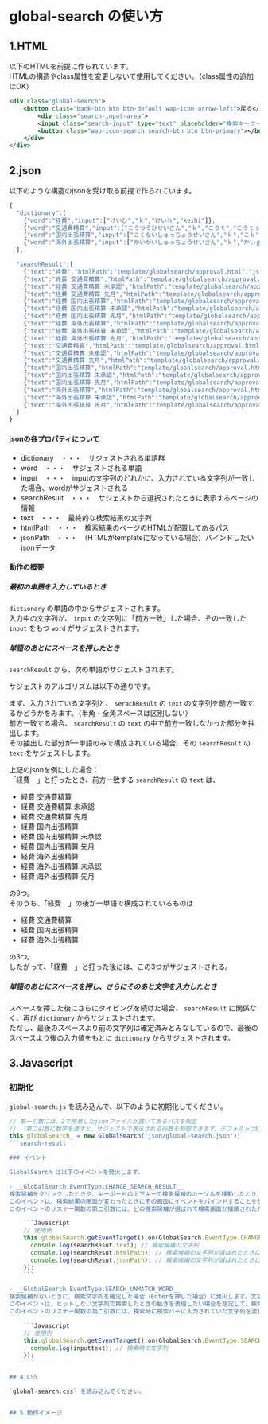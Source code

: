 # global-search の使い方

## 1.HTML

以下のHTMLを前提に作られています。  
HTMLの構造やclass属性を変更しないで使用してください。（class属性の追加はOK）  

```XML
<div class="global-search">
    <button class="back-btn btn btn-default wap-icon-arrow-left">戻る</button>
        <div class="search-input-area">
        <input class="search-input" type="text" placeholder="検索キーワードを入力してください　例) 申請書の種類、申請者、申請番号" />
        <button class="wap-icon-search search-btn btn btn-primary"></button>
    </div>
</div>
```

## 2.json

以下のような構造のjsonを受け取る前提で作られています。

```Javascript
{
  "dictionary":[
    {"word":"経費","input":["けいひ","ｋ","けいｈ","keihi"]},
    {"word":"交通費精算","input":["こうつうひせいさん","ｋ","こうｔ","こうｔｓ","こうつうｈ","koutuhiseisan","koutsuhiseisan"]},
    {"word":"国内出張精算","input":["こくないしゅっちょうせいさん","ｋ","こｋ","こくｎ","こくないｓ","こくないｓｙ","こくないしゅｔｔｙ","こくないしゅｃｃｈ","kokunaisyuttyouseisan","kokunaisyucchyouseisan"]},
    {"word":"海外出張精算","input":["かいがいしゅっちょうせいさん","ｋ","かいｇ","かいがいｓｙ","かいがいしゅｔｔｙ","かいがいしゅｃｃｈ","kaigaisyuttyouseisan","kaigaisyucchyouseisan"]}
  ],

  "searchResult":[
    {"text":"経費","htmlPath":"template/globalsearch/approval.html","jsonPath":"json/globalsearch/expense.json"},
    {"text":"経費 交通費精算","htmlPath":"template/globalsearch/approval.html","jsonPath":"json/globalsearch/transportation.json"},
    {"text":"経費 交通費精算 未承認","htmlPath":"template/globalsearch/approval.html","jsonPath":"json/globalsearch/transportation_unapproved.json"},
    {"text":"経費 交通費精算 先月","htmlPath":"template/globalsearch/approval.html","jsonPath":"json/globalsearch/transportation.json"},
    {"text":"経費 国内出張精算","htmlPath":"template/globalsearch/approval.html","jsonPath":"json/globalsearch/domestic-biz-trip.json"},
    {"text":"経費 国内出張精算 未承認","htmlPath":"template/globalsearch/approval.html","jsonPath":"json/globalsearch/domestic-biz-trip_unapproved.json"},
    {"text":"経費 国内出張精算 先月","htmlPath":"template/globalsearch/approval.html","jsonPath":"json/globalsearch/domestic-biz-trip.json"},
    {"text":"経費 海外出張精算","htmlPath":"template/globalsearch/approval.html","jsonPath":"json/globalsearch/overseas-biz-trip.json"},
    {"text":"経費 海外出張精算 未承認","htmlPath":"template/globalsearch/approval.html","jsonPath":"json/globalsearch/overseas-biz-trip.json"},
    {"text":"経費 海外出張精算 先月","htmlPath":"template/globalsearch/approval.html"},
    {"text":"交通費精算","htmlPath":"template/globalsearch/approval.html","jsonPath":"json/globalsearch/transportation.json"},
    {"text":"交通費精算 未承認","htmlPath":"template/globalsearch/approval.html","jsonPath":"json/globalsearch/transportation_unapproved.json"},
    {"text":"交通費精算 先月","htmlPath":"template/globalsearch/approval.html","jsonPath":"json/globalsearch/transportation.json"},
    {"text":"国内出張精算","htmlPath":"template/globalsearch/approval.html","jsonPath":"json/globalsearch/domestic-biz-trip.json"},
    {"text":"国内出張精算 未承認","htmlPath":"template/globalsearch/approval.html","jsonPath":"json/globalsearch/domestic-biz-trip_unapproved.json"},
    {"text":"国内出張精算 先月","htmlPath":"template/globalsearch/approval.html","jsonPath":"json/globalsearch/domestic-biz-trip.json"},
    {"text":"海外出張精算","htmlPath":"template/globalsearch/approval.html","jsonPath":"json/globalsearch/overseas-biz-trip.json"},
    {"text":"海外出張精算 未承認","htmlPath":"template/globalsearch/approval.html","jsonPath":"json/globalsearch/overseas-biz-trip.json"},
    {"text":"海外出張精算 先月","htmlPath":"template/globalsearch/approval.html"}
  ]
}
```
#### jsonの各プロパティについて
- dictionary　・・・　サジェストされる単語群
- word　・・・　サジェストされる単語
- input　・・・　inputの文字列のどれかに、入力されている文字列が一致した場合、wordがサジェストされる
- searchResult　・・・　サジェストから選択されたときに表示するページの情報
- text　・・・　最終的な検索結果の文字列
- htmlPath　・・・　検索結果のページのHTMLが配置してあるパス
- jsonPath　・・・　（HTMLがtemplateになっている場合）バインドしたいjsonデータ

#### 動作の概要

##### 最初の単語を入力しているとき
`dictionary` の単語の中からサジェストされます。  
入力中の文字列が、 `input` の文字列に「前方一致」した場合、その一致した `input` をもつ `word` がサジェストされます。  

##### 単語のあとにスペースを押したとき
`searchResult` から、次の単語がサジェストされます。  

サジェストのアルゴリズムは以下の通りです。  

まず、入力されている文字列と、 `serachResult` の `text` の文字列を前方一致するかどうかをみます。（半角・全角スペースは区別しない）  
前方一致する場合、 `searchResult` の `text` の中で前方一致しなかった部分を抽出します。  
その抽出した部分が一単語のみで構成されている場合、その `searchResult` の `text` をサジェストします。  

上記のjsonを例にした場合：  
「経費　」と打ったとき、前方一致する `searchResult` の `text` は、  

- 経費 交通費精算
- 経費 交通費精算 未承認
- 経費 交通費精算 先月
- 経費 国内出張精算
- 経費 国内出張精算 未承認
- 経費 国内出張精算 先月
- 経費 海外出張精算
- 経費 海外出張精算 未承認
- 経費 海外出張精算 先月

の9つ。  
そのうち、「経費　」の後が一単語で構成されているものは  

- 経費 交通費精算
- 経費 国内出張精算
- 経費 海外出張精算

の3つ。  
したがって、「経費　」と打った後には、この3つがサジェストされる。  


##### 単語のあとにスペースを押し、さらにそのあと文字を入力したとき
スペースを押した後にさらにタイピングを続けた場合、 `searchResult` に関係なく、再び `dictionary` からサジェストされます。  
ただし、最後のスペースより前の文字列は確定済みとみなしているので、最後のスペースより後の入力値をもとに `dictionary` からサジェストされます。  


## 3.Javascript

### 初期化

`global-search.js` を読み込んで、以下のように初期化してください。

```Javascript
// 第一引数には、2で用意したjsonファイルが置いてあるパスを指定
// （第二引数に数字を渡すと、サジェストで表示される行数を制御できます。デフォルトは8）
this.globalSearch_ = new GlobalSearch('json/global-search.json');
```search-result

### イベント

GlobalSearch は以下のイベントを発火します。

- __GlobalSearch.EventType.CHANGE_SEARCH_RESULT__  
検索候補をクリックしたときや、キーボードの上下キーで検索候補のカーソルを移動したとき、検索画面が変更したときに発火します。  
このイベントは、検索結果の画面が変わったときにその画面にイベントをバインドすることを想定して、検索画面が描画された直後のタイミングで投げています。  
このイベントのリスナー関数の第二引数には、どの検索候補が選ばれて検索画面が描画されたかを特定するための情報を渡しています。

    ```Javascript
    // 使用例
    this.globalSearch.getEventTarget().on(GlobalSearch.EventType.CHANGE_SEARCH_RESULT, function(e, searchResult) {
      console.log(searchResut.text); // 検索候補の文字列
      console.log(searchResut.htmlPath); // 検索候補の文字列が選ばれたときに検索画面に表示されるHTMLのパス（search-result.jsonで渡しているもの）
      console.log(searchResut.jsonPath); // 検索候補の文字列が選ばれたときに検索画面にバインドされるjsonのパス（search-result.jsonで渡しているもの）
    });
    ```

- __GlobalSearch.EventType.SEARCH_UNMATCH_WORD__  
検索候補がないときに、検索文字列を確定した場合（Enterを押した場合）に発火します。文字列が空の場合は発火しません。  
このイベントは、ヒットしない文字列で検索したときの動きを表現したい場合を想定して、検索が実行されたタイミングを通知する目的で投げています。  
このイベントのリスナー関数の第二引数には、検索時に検索バーに入力されていた文字列を渡しています。

    ```Javascript
    // 使用例
    this.globalSearch.getEventTarget().on(GlobalSearch.EventType.SEARCH_UNMATCH_WORD, function(e, inputtext) {
      console.log(inputtext); // 検索時の文字列
    });
    ```

## 4.CSS

`global-search.css` を読み込んでください。


## 5.動作イメージ

